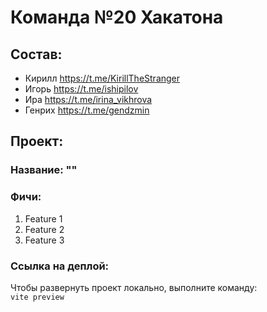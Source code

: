 # Команда №20 Хакатона  

## Состав:

- Кирилл https://t.me/KirillTheStranger
- Игорь https://t.me/ishipilov
- Ира https://t.me/irina_vikhrova
- Генрих https://t.me/gendzmin

## Проект:

  ### Название: ""
  ### Фичи:
1. Feature 1
2. Feature 2
3. Feature 3
  ### Ссылка на деплой:

Чтобы развернуть проект локально, выполните команду:   
`vite preview`


